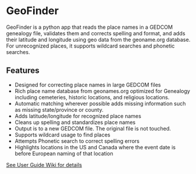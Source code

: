 # GeoFinder 
GeoFinder is a python app that reads the place names in a GEDCOM genealogy file, validates them and corrects spelling and format, and adds their latitude and longitude using geo data from the  geoname.org database.  For unrecognized places, it supports wildcard searches and phonetic searches.    

<a name="features"></a>
## Features  
* Designed for correcting place names in large GEDCOM files
* Rich place name database from geonames.org optimized for Genealogy including cemeteries, historic locations, and religious locations.
* Automatic matching wherever possible adds missing information such as missing state/province or county.
* Adds latitude/longitude for recognized place names
* Cleans up spelling and standardizes place names
* Output is to a new GEDCOM file.  The original file is not touched.
* Supports wildcard usage to find places
* Attempts Phonetic search to correct spelling errors
* Highlights locations in the US and Canada where the event date is before European naming of that location
   
[See User Guide Wiki for details](https://github.com/corb555/GeoFinder/wiki/User-Guide)
